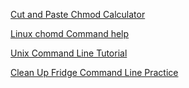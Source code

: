 [Cut and Paste Chmod Calculator](http://www.javascriptkit.com/script/script2/chmodcal.shtml)

[Linux chomd Command help](https://www.computerhope.com/unix/uchmod.htm)

[Unix Command Line Tutorial](http://www.ee.surrey.ac.uk/Teaching/Unix/unix1.html)

[Clean Up Fridge Command Line Practice](https://github.com/sarahrose26/command-line-refrigerator-lab)
